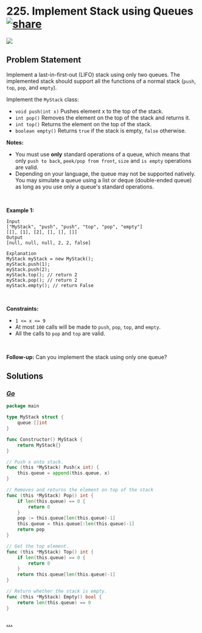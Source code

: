 # 225. Implement Stack using Queues [![share]](https://leetcode.com/problems/implement-stack-using-queues/)

![][easy]

## Problem Statement

<p>Implement a last-in-first-out (LIFO) stack using only two queues. The implemented stack should support all the functions of a normal stack (<code>push</code>, <code>top</code>, <code>pop</code>, and <code>empty</code>).</p>
<p>Implement the <code>MyStack</code> class:</p>
<ul>
<li><code>void push(int x)</code> Pushes element x to the top of the stack.</li>
<li><code>int pop()</code> Removes the element on the top of the stack and returns it.</li>
<li><code>int top()</code> Returns the element on the top of the stack.</li>
<li><code>boolean empty()</code> Returns <code>true</code> if the stack is empty, <code>false</code> otherwise.</li>
</ul>
<p><b>Notes:</b></p>
<ul>
<li>You must use <strong>only</strong> standard operations of a queue, which means that only <code>push to back</code>, <code>peek/pop from front</code>, <code>size</code> and <code>is empty</code> operations are valid.</li>
<li>Depending on your language, the queue may not be supported natively. You may simulate a queue using a list or deque (double-ended queue) as long as you use only a queue's standard operations.</li>
</ul>
<p> </p>
<p><strong class="example">Example 1:</strong></p>

```
Input
["MyStack", "push", "push", "top", "pop", "empty"]
[[], [1], [2], [], [], []]
Output
[null, null, null, 2, 2, false]

Explanation
MyStack myStack = new MyStack();
myStack.push(1);
myStack.push(2);
myStack.top(); // return 2
myStack.pop(); // return 2
myStack.empty(); // return False
```

<p> </p>
<p><strong>Constraints:</strong></p>
<ul>
<li><code>1 &lt;= x &lt;= 9</code></li>
<li>At most <code>100</code> calls will be made to <code>push</code>, <code>pop</code>, <code>top</code>, and <code>empty</code>.</li>
<li>All the calls to <code>pop</code> and <code>top</code> are valid.</li>
</ul>
<p> </p>
<p><strong>Follow-up:</strong> Can you implement the stack using only one queue?</p>

## Solutions

### [_Go_](stack_using_queues.go)

```go [Go]
package main

type MyStack struct {
	queue []int
}

func Constructor() MyStack {
	return MyStack{}
}

// Push x onto stack.
func (this *MyStack) Push(x int) {
	this.queue = append(this.queue, x)
}

// Removes and returns the element on top of the stack
func (this *MyStack) Pop() int {
	if len(this.queue) == 0 {
		return 0
	}
	pop := this.queue[len(this.queue)-1]
	this.queue = this.queue[:len(this.queue)-1]
	return pop
}

// Get the top element.
func (this *MyStack) Top() int {
	if len(this.queue) == 0 {
		return 0
	}
	return this.queue[len(this.queue)-1]
}

// Return whether the stack is empty.
func (this *MyStack) Empty() bool {
	return len(this.queue) == 0
}

```

### [_..._]()

```

```

<!----------------------------------{ link }--------------------------------->

[share]: https://graph.org/file/3ea5234dda646b71c574a.png
[easy]: https://img.shields.io/badge/Difficulty-Easy-bright.svg
[medium]: https://img.shields.io/badge/Difficulty-Medium-yellow.svg
[hard]: https://img.shields.io/badge/Difficulty-Hard-red.svg
